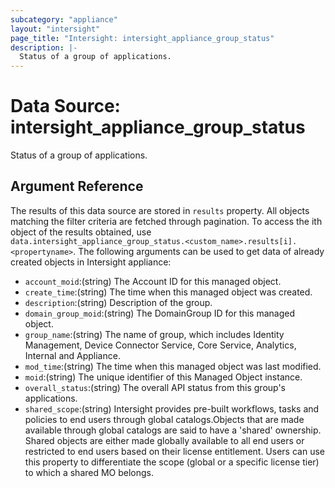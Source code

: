 ```yaml
---
subcategory: "appliance"
layout: "intersight"
page_title: "Intersight: intersight_appliance_group_status"
description: |-
  Status of a group of applications.
---
```


# Data Source: intersight_appliance_group_status
Status of a group of applications.
## Argument Reference
The results of this data source are stored in `results` property.
All objects matching the filter criteria are fetched through pagination.
To access the ith object of the results obtained, use `data.intersight_appliance_group_status.<custom_name>.results[i].<propertyname>`.
The following arguments can be used to get data of already created objects in Intersight appliance:
* `account_moid`:(string) The Account ID for this managed object. 
* `create_time`:(string) The time when this managed object was created. 
* `description`:(string) Description of the group. 
* `domain_group_moid`:(string) The DomainGroup ID for this managed object. 
* `group_name`:(string) The name of group, which includes Identity Management, Device Connector Service, Core Service, Analytics, Internal and Appliance. 
* `mod_time`:(string) The time when this managed object was last modified. 
* `moid`:(string) The unique identifier of this Managed Object instance. 
* `overall_status`:(string) The overall API status from this group's applications. 
* `shared_scope`:(string) Intersight provides pre-built workflows, tasks and policies to end users through global catalogs.Objects that are made available through global catalogs are said to have a 'shared' ownership. Shared objects are either made globally available to all end users or restricted to end users based on their license entitlement. Users can use this property to differentiate the scope (global or a specific license tier) to which a shared MO belongs. 
 